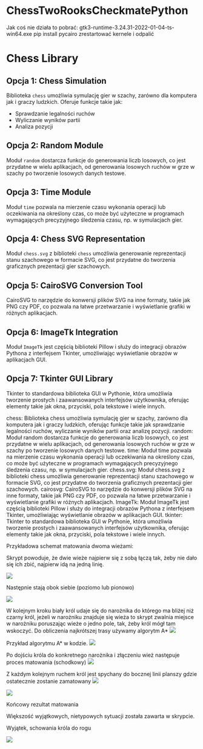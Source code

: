 # ChessTwoRooksCheckmatePython

Jak coś nie działa to pobrać:
gtk3-runtime-3.24.31-2022-01-04-ts-win64.exe
pip install pycairo
zrestartować kernele i odpalić

# Chess Library

## Opcja 1: Chess Simulation

Biblioteka `chess` umożliwia symulację gier w szachy, zarówno dla komputera jak i graczy ludzkich. Oferuje funkcje takie jak:

- Sprawdzanie legalności ruchów
- Wyliczanie wyników partii
- Analiza pozycji

## Opcja 2: Random Module

Moduł `random` dostarcza funkcje do generowania liczb losowych, co jest przydatne w wielu aplikacjach, od generowania losowych ruchów w grze w szachy po tworzenie losowych danych testowe.

## Opcja 3: Time Module

Moduł `time` pozwala na mierzenie czasu wykonania operacji lub oczekiwania na określony czas, co może być użyteczne w programach wymagających precyzyjnego śledzenia czasu, np. w symulacjach gier.

## Opcja 4: Chess SVG Representation

Moduł `chess.svg` z biblioteki `chess` umożliwia generowanie reprezentacji stanu szachowego w formacie SVG, co jest przydatne do tworzenia graficznych prezentacji gier szachowych.

## Opcja 5: CairoSVG Conversion Tool

CairoSVG to narzędzie do konwersji plików SVG na inne formaty, takie jak PNG czy PDF, co pozwala na łatwe przetwarzanie i wyświetlanie grafiki w różnych aplikacjach.

## Opcja 6: ImageTk Integration

Moduł `ImageTk` jest częścią biblioteki Pillow i służy do integracji obrazów Pythona z interfejsem Tkinter, umożliwiając wyświetlanie obrazów w aplikacjach GUI.

## Opcja 7: Tkinter GUI Library

Tkinter to standardowa biblioteka GUI w Pythonie, która umożliwia tworzenie prostych i zaawansowanych interfejsów użytkownika, oferując elementy takie jak okna, przyciski, pola tekstowe i wiele innych.


chess: Biblioteka chess umożliwia symulację gier w szachy, zarówno dla komputera jak i graczy ludzkich, oferując funkcje takie jak sprawdzanie legalności ruchów, wyliczanie wyników partii oraz analizę pozycji.
random: Moduł random dostarcza funkcje do generowania liczb losowych, co jest przydatne w wielu aplikacjach, od generowania losowych ruchów w grze w szachy po tworzenie losowych danych testowe.
time: Moduł time pozwala na mierzenie czasu wykonania operacji lub oczekiwania na określony czas, co może być użyteczne w programach wymagających precyzyjnego śledzenia czasu, np. w symulacjach gier.
chess.svg: Moduł chess.svg z biblioteki chess umożliwia generowanie reprezentacji stanu szachowego w formacie SVG, co jest przydatne do tworzenia graficznych prezentacji gier szachowych.
cairosvg: CairoSVG to narzędzie do konwersji plików SVG na inne formaty, takie jak PNG czy PDF, co pozwala na łatwe przetwarzanie i wyświetlanie grafiki w różnych aplikacjach.
ImageTk: Moduł ImageTk jest częścią biblioteki Pillow i służy do integracji obrazów Pythona z interfejsem Tkinter, umożliwiając wyświetlanie obrazów w aplikacjach GUI.
tkinter: Tkinter to standardowa biblioteka GUI w Pythonie, która umożliwia tworzenie prostych i zaawansowanych interfejsów użytkownika, oferując elementy takie jak okna, przyciski, pola tekstowe i wiele innych.


Przykładowa schemat matowania dwoma wieżami:
<p align="left">
  <p>
    Skrypt powoduje, że dwie wieże najpierw się z sobą łączą tak, żeby nie dało się ich zbić, najpierw idą na jedną linię.
  </p>
  <img src="https://github.com/KonraW/ChessTwoRooksCheckmatePython/assets/64143856/5cc8a23f-e5f0-43cb-a45b-4207851dfef6" />    
  <br />
</p>

<p align="left">
  <p>
    Następnie stają obok siebie (poziomo lub pionowo)
  </p>
  <img src="https://github.com/KonraW/ChessTwoRooksCheckmatePython/assets/64143856/63a1a226-f9a5-4228-b820-602d4b7eec7f" />    
  <br />
</p>

<p align="left">
  W kolejnym kroku biały król udaje się do narożnika do którego ma bliżej niż czarny król, jeżeli w narożniku znajduje się wieża to skrypt zwalnia miejsce w narożniku poruszając wieże o jedno pole, tak, żeby król mógł tam wskoczyć.
  Do obliczenia najkrótszej trasy używamy algorytm A*
  <img src="https://github.com/KonraW/ChessTwoRooksCheckmatePython/assets/64143856/50de2fa0-c93c-425b-8c20-42fffd5d8d06" />
</p>

<p align="left">
  Przykład algorytmu A* w kodzie.
  <img src="https://github.com/KonraW/ChessTwoRooksCheckmatePython/assets/64143856/1dc6aacd-8cde-46ea-9cad-998b1c1f139f" />
</p>


<p align="left">
  Po dojściu króla do konkretnego narożnika i złączeniu wież następuje proces matowania (schodkowy)
  <img src="https://github.com/KonraW/ChessTwoRooksCheckmatePython/assets/64143856/dbc57080-cf67-4b62-a6bc-8064d74b0a5f" />
</p>

<p align="left">
  Z każdym kolejnym ruchem król jest spychany do bocznej linii planszy gdzie ostatecznie zostanie zamatowany
  <img src="https://github.com/KonraW/ChessTwoRooksCheckmatePython/assets/64143856/9a8fbdf5-d33b-4ec1-8b2a-30f32cfab306" />
</p>

<p align="left">
  <img src="https://github.com/KonraW/ChessTwoRooksCheckmatePython/assets/64143856/948c7edf-8721-40f8-b9cc-0d71798f2b0b" />
</p>
  Końcowy rezultat matowania

Większość wyjątkowych, nietypowych sytuacji została zawarta w skrypcie.

Wyjątek, schowania króla do rogu
<p align="left">
  <img src="https://github.com/KonraW/ChessTwoRooksCheckmatePython/assets/64143856/cef746ba-7294-4984-a4a0-e5a3e4840965" />
</p>


